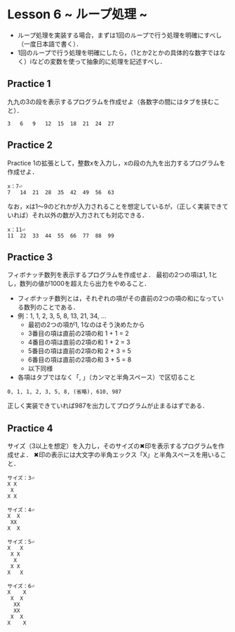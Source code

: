 # Lesson 6 ~ ループ処理 ~

- ループ処理を実装する場合，まずは1回のループで行う処理を明確にすべし（一度日本語で書く）．
- 1回のループで行う処理を明確にしたら，（1とか2とかの具体的な数字ではなく）iなどの変数を使って抽象的に処理を記述すべし．

## Practice 1
九九の3の段を表示するプログラムを作成せよ（各数字の間にはタブを挟むこと）．

```
3	6	9	12	15	18	21	24	27
```

## Practice 2
Practice 1の拡張として，整数xを入力し，xの段の九九を出力するプログラムを作成せよ．
```
x：7⏎
7	14	21	28	35	42	49	56	63
```

なお，xは1～9のどれかが入力されることを想定しているが，（正しく実装できていれば）それ以外の数が入力されても対応できる．

```
x：11⏎
11	22	33	44	55	66	77	88	99
```

## Practice 3
フィボナッチ数列を表示するプログラムを作成せよ．
最初の2つの項は1, 1とし，数列の値が1000を超えたら出力をやめること．

- フィボナッチ数列とは，それぞれの項がその直前の2つの項の和になっている数列のことである．
- 例：1, 1, 2, 3, 5, 8, 13, 21, 34, ...
  - 最初の2つの項が1, 1なのはそう決めたから
  - 3番目の項は直前の2項の和 1 + 1 = 2
  - 4番目の項は直前の2項の和 1 + 2 = 3
  - 5番目の項は直前の2項の和 2 + 3 = 5
  - 6番目の項は直前の2項の和 3 + 5 = 8
  - 以下同様
- 各項はタブではなく「, 」（カンマと半角スペース）で区切ること

```
0, 1, 1, 2, 3, 5, 8, (省略), 610, 987
```

正しく実装できていれば987を出力してプログラムが止まるはずである．

## Practice 4
サイズ（3以上を想定）を入力し，そのサイズの✖印を表示するプログラムを作成せよ．
✖印の表示には大文字の半角エックス「X」と半角スペースを用いること．

```
サイズ：3⏎
X X
 X
X X
```

```
サイズ：4⏎
X  X
 XX
X  X
```

```
サイズ：5⏎
X   X
 X X
  X
 X X
X   X
```

```
サイズ：6⏎
X    X
 X  X
  XX
  XX
 X  X
X    X
```
